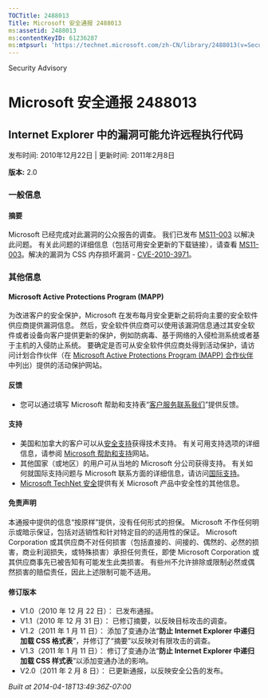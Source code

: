 ```yaml
---
TOCTitle: 2488013
Title: Microsoft 安全通报 2488013
ms:assetid: 2488013
ms:contentKeyID: 61236287
ms:mtpsurl: 'https://technet.microsoft.com/zh-CN/library/2488013(v=Security.10)'
---
```


Security Advisory

Microsoft 安全通报 2488013
==========================

Internet Explorer 中的漏洞可能允许远程执行代码
----------------------------------------------

发布时间: 2010年12月22日 | 更新时间: 2011年2月8日

**版本:** 2.0

### 一般信息

#### 摘要

Microsoft 已经完成对此漏洞的公众报告的调查。 我们已发布 [MS11-003](http://go.microsoft.com/fwlink/?linkid=208304) 以解决此问题。 有关此问题的详细信息（包括可用安全更新的下载链接），请查看 [MS11-003](http://go.microsoft.com/fwlink/?linkid=208304)。解决的漏洞为 CSS 内存损坏漏洞 - [CVE-2010-3971](http://www.cve.mitre.org/cgi-bin/cvename.cgi?name=cve-2010-3971)。

### 其他信息

#### Microsoft Active Protections Program (MAPP)

为改进客户的安全保护，Microsoft 在发布每月安全更新之前将向主要的安全软件供应商提供漏洞信息。 然后，安全软件供应商可以使用该漏洞信息通过其安全软件或者设备向客户提供更新的保护，例如防病毒、基于网络的入侵检测系统或者基于主机的入侵防止系统。 要确定是否可从安全软件供应商处得到活动保护，请访问计划合作伙伴（在 [Microsoft Active Protections Program (MAPP) 合作伙伴](http://www.microsoft.com/security/msrc/mapp/partners.mspx)中列出）提供的活动保护网站。

#### 反馈

-   您可以通过填写 Microsoft 帮助和支持表“[客户服务联系我们](https://support.microsoft.com/common/survey.aspx?scid=sw;en;1257&amp;showpage=1&amp;ws=technet&amp;sd=tech)”提供反馈。

#### 支持

-   美国和加拿大的客户可以从[安全支持](http://go.microsoft.com/fwlink/?linkid=21131)获得技术支持。 有关可用支持选项的详细信息，请参阅 [Microsoft 帮助和支持](http://support.microsoft.com/)网站。
-   其他国家（或地区）的用户可从当地的 Microsoft 分公司获得支持。 有关如何就国际支持问题与 Microsoft 联系方面的详细信息，请访问[国际支持](http://go.microsoft.com/fwlink/?linkid=21155)。
-   [Microsoft TechNet 安全](http://go.microsoft.com/fwlink/?linkid=21132)提供有关 Microsoft 产品中安全性的其他信息。

#### 免责声明

本通报中提供的信息“按原样”提供，没有任何形式的担保。 Microsoft 不作任何明示或暗示保证，包括对适销性和针对特定目的的适用性的保证。 Microsoft Corporation 或其供应商不对任何损害（包括直接的、间接的、偶然的、必然的损害，商业利润损失，或特殊损害）承担任何责任，即使 Microsoft Corporation 或其供应商事先已被告知有可能发生此类损害。 有些州不允许排除或限制必然或偶然损害的赔偿责任，因此上述限制可能不适用。

#### 修订版本

-   V1.0（2010 年 12 月 22 日）： 已发布通报。
-   V1.1（2010 年 12 月 31 日）： 已修订摘要，以反映目标攻击的调查。
-   V1.2（2011 年 1 月 11 日）： 添加了变通办法“**防止 Internet Explorer 中递归加载 CSS 格式表**”，并修订了“摘要”以反映对有限攻击的调查。
-   V1.3（2011 年 1 月 11 日）： 修订了变通办法“**防止 Internet Explorer 中递归加载 CSS 样式表**”以添加变通办法的影响。
-   V2.0（2011 年 2 月 8 日）： 已更新通报，以反映安全公告的发布。

*Built at 2014-04-18T13:49:36Z-07:00*
